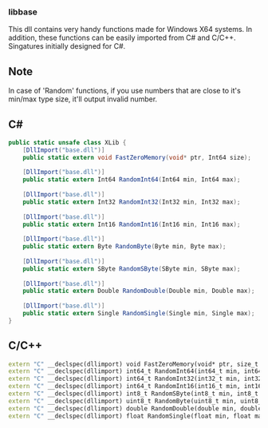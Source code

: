 ### libbase
This dll contains very handy functions made for Windows X64 systems. In addition, these functions can be easily imported from C# and C/C++.
Singatures initially designed for C#.

## Note
In case of 'Random' functions, if you use numbers that are close to it's min/max type size, it'll output invalid number.

## C#
```csharp
public static unsafe class XLib {
    [DllImport("base.dll")]
    public static extern void FastZeroMemory(void* ptr, Int64 size);
    
    [DllImport("base.dll")]
    public static extern Int64 RandomInt64(Int64 min, Int64 max);
    
    [DllImport("base.dll")]
    public static extern Int32 RandomInt32(Int32 min, Int32 max);
        
    [DllImport("base.dll")]
    public static extern Int16 RandomInt16(Int16 min, Int16 max);
    
    [DllImport("base.dll")]
    public static extern Byte RandomByte(Byte min, Byte max);
    
    [DllImport("base.dll")]
    public static extern SByte RandomSByte(SByte min, SByte max);
    
    [DllImport("base.dll")]
    public static extern Double RandomDouble(Double min, Double max);
    
    [DllImport("base.dll")]
    public static extern Single RandomSingle(Single min, Single max);
}
```

## C/C++
```cpp
extern "C" __declspec(dllimport) void FastZeroMemory(void* ptr, size_t size);
extern "C" __declspec(dllimport) int64_t RandomInt64(int64_t min, int64_t max);
extern "C" __declspec(dllimport) int64_t RandomInt32(int32_t min, int32_t max);
extern "C" __declspec(dllimport) int64_t RandomInt16(int16_t min, int16_t max);
extern "C" __declspec(dllimport) int8_t RandomSByte(int8_t min, int8_t max);
extern "C" __declspec(dllimport) uint8_t RandomByte(uint8_t min, uint8_t max);
extern "C" __declspec(dllimport) double RandomDouble(double min, double max);
extern "C" __declspec(dllimport) float RandomSingle(float min, float max);
```
